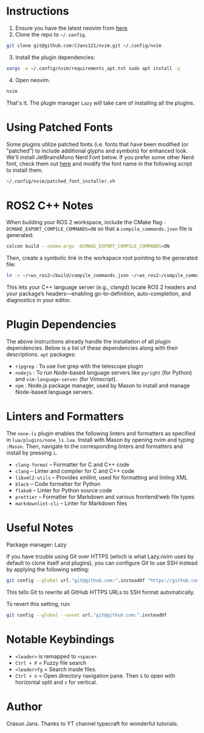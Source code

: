 # Instructions
1. Ensure you have the latest neovim from [here](https://github.com/neovim/neovim/blob/master/INSTALL.md).
2. Clone the repo to `~/.config`.
```bash
git clone git@github.com:CJans121/nvim.git ~/.config/nvim 
```
3. Install the plugin dependencies:
```bash
xargs -a ~/.config/nvim/requirements_apt.txt sudo apt install -y
```
4. Open neovim.
```bash
nvim
```
That's it. The plugin manager `Lazy` will take care of installing all the plugins.

# Using Patched Fonts
Some plugins utilize patched fonts (i.e. fonts that have been modified (or "patched") to include additional glyphs and symbols) for enhanced look. We'll install JetBrainsMono Nerd Font below. If you prefer some other Nerd font, check them out [here](https://www.nerdfonts.com/font-downloads) and modify the font name in the following script to install them. 
```bash
~/.config/nvim/patched_font_installer.sh
```

# ROS2 C++ Notes
When building your ROS 2 workspace, include the CMake flag `-DCMAKE_EXPORT_COMPILE_COMMANDS=ON` so that a `compile_commands.json` file is generated:
```bash 
colcon build --cmake-args -DCMAKE_EXPORT_COMPILE_COMMANDS=ON
```
Then, create a symbolic link in the workspace root pointing to the generated file:
```bash
ln -s ~/<ws_ros2>/build/compile_commands.json ~/<ws_ros2>/compile_commands.json
```
This lets your C++ language server (e.g., clangd) locate ROS 2 headers and your package’s headers—enabling go-to-definition, auto-completion, and diagnostics in your editor.

# Plugin Dependencies
The above instructions already handle the installation of all plugin dependencies. Below is a list of these dependencies along with their descriptions.
`apt` packages:
- `ripgrep` : To use live grep with the telescope plugin
- `nodejs` : To run Node-based language servers like `pyright` (for Python) and `vim-language-server` (for Vimscript).
- `npm` : Node.js package manager, used by Mason to install and manage Node-based language servers.

# Linters and Formatters
The `none-ls` plugin enables the following linters and formatters as specified in `lua/plugins/none_ls.lua`. Install with Mason by opening nvim and typing `:Mason`. Then, navigate to the corresponding linters and formatters and install by pressing `i`.

- `clang-format` – Formatter for C and C++ code  
- `clang` – Linter and compiler for C and C++ code  
- `libxml2-utils` – Provides xmllint, used for formatting and linting XML  
- `black` – Code formatter for Python  
- `flake8` – Linter for Python source code
- `prettier` – Formatter for Markdown and various frontend/web file types  
- `markdownlint-cli` – Linter for Markdown files  
  
# Useful Notes

Package manager: Lazy

If you have trouble using Git over HTTPS (which is what Lazy.nvim uses by default to clone itself and plugins), you can configure Git to use SSH instead by applying the following setting:

```bash
git config --global url."git@github.com:".insteadOf "https://github.com/"
```
This tells Git to rewrite all GitHub HTTPS URLs to SSH format automatically.

To revert this setting, run:
```bash
git config --global --unset url."git@github.com:".insteadOf
```

# Notable Keybindings
- `<leader>` is remapped to `<space>`
- `Ctrl + P` = Fuzzy file search
- `<leader>fg` = Search inside files.
- `Ctrl + n` = Open directory navigation pane. Then `S` to open with horizontal split and `s` for vertical.

# Author
Crasun Jans. Thanks to YT channel typecraft for wonderful tutorials.
